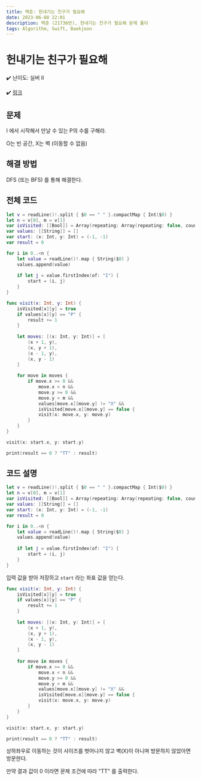 ```yaml
---
title: 백준: 헌내기는 친구가 필요해
date: 2023-06-08 22:01
description: 백준 (21736번), 헌내기는 친구가 필요해 문제 풀이
tags: Algorithm, Swift, Baekjoon
---
```

# 헌내기는 친구가 필요해

✔️ 난이도: 실버 II

✔️ [링크](https://www.acmicpc.net/problem/21736)

## 문제
I 에서 시작해서 만날 수 있는 P의 수를 구해라.

O는 빈 공간, X는 벽 (이동할 수 없음)

## 해결 방법

DFS (또는 BFS) 를 통해 해결한다.

## 전체 코드
```swift
let v = readLine()!.split { $0 == " " }.compactMap { Int($0) }
let n = v[0], m = v[1]
var isVisited: [[Bool]] = Array(repeating: Array(repeating: false, count: m), count: n)
var values: [[String]] = []
var start: (x: Int, y: Int) = (-1, -1)
var result = 0

for i in 0..<n {
    let value = readLine()!.map { String($0) }
    values.append(value)
    
    if let j = value.firstIndex(of: "I") {
        start = (i, j)
    }
}

func visit(x: Int, y: Int) {
    isVisited[x][y] = true
    if values[x][y] == "P" {
        result += 1
    }
    
    let moves: [(x: Int, y: Int)] = [
        (x + 1, y),
        (x, y + 1),
        (x - 1, y),
        (x, y - 1)
    ]
    
    for move in moves {
        if move.x >= 0 &&
            move.x < n &&
            move.y >= 0 &&
            move.y < m &&
            values[move.x][move.y] != "X" &&
            isVisited[move.x][move.y] == false {
            visit(x: move.x, y: move.y)
        }
    }
}

visit(x: start.x, y: start.y)

print(result == 0 ? "TT" : result)
```

## 코드 설명
```swift
let v = readLine()!.split { $0 == " " }.compactMap { Int($0) }
let n = v[0], m = v[1]
var isVisited: [[Bool]] = Array(repeating: Array(repeating: false, count: m), count: n)
var values: [[String]] = []
var start: (x: Int, y: Int) = (-1, -1)
var result = 0

for i in 0..<n {
    let value = readLine()!.map { String($0) }
    values.append(value)
    
    if let j = value.firstIndex(of: "I") {
        start = (i, j)
    }
}
```
입력 값을 받아 저장하고 `start` 라는 좌표 값을 얻는다.

```swift
func visit(x: Int, y: Int) {
    isVisited[x][y] = true
    if values[x][y] == "P" {
        result += 1
    }
    
    let moves: [(x: Int, y: Int)] = [
        (x + 1, y),
        (x, y + 1),
        (x - 1, y),
        (x, y - 1)
    ]
    
    for move in moves {
        if move.x >= 0 &&
            move.x < n &&
            move.y >= 0 &&
            move.y < m &&
            values[move.x][move.y] != "X" &&
            isVisited[move.x][move.y] == false {
            visit(x: move.x, y: move.y)
        }
    }
}

visit(x: start.x, y: start.y)

print(result == 0 ? "TT" : result)
```
상하좌우로 이동하는 것이 사이즈를 벗어나지 않고 벽(X)이 아니며 방문하지 않았아면 방문한다.

만약 결과 값이 0 이라면 문제 조건에 따라 "TT" 를 출력한다.
